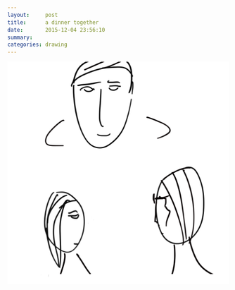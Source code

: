 ```yaml
---
layout:     post
title:      a dinner together
date:       2015-12-04 23:56:10
summary:    
categories: drawing
---
```

![a dinner together](/images/blog/a-dinner-together.png "awkward more or less")

